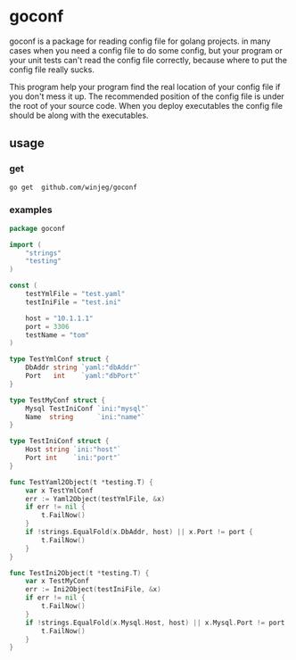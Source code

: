 # goconf
goconf is a package for reading config file for golang projects.
in many cases when you need a config file to do some config, but your program or your unit tests 
can't read the config file correctly, because where to put the config file really sucks.

This program help your program find the real location of your config file if you don't mess it up.
The recommended position of the config file is under the root of your source code.
When you deploy executables the config file should be along with the executables.

## usage

### get
```bash
go get  github.com/winjeg/goconf
```

### examples
```go
package goconf

import (
	"strings"
	"testing"
)

const (
	testYmlFile = "test.yaml"
	testIniFile = "test.ini"

	host = "10.1.1.1"
	port = 3306
	testName = "tom"
)

type TestYmlConf struct {
	DbAddr string `yaml:"dbAddr"`
	Port   int    `yaml:"dbPort"`
}

type TestMyConf struct {
	Mysql TestIniConf `ini:"mysql"`
	Name  string      `ini:"name"`
}

type TestIniConf struct {
	Host string `ini:"host"`
	Port int    `ini:"port"`
}

func TestYaml2Object(t *testing.T) {
	var x TestYmlConf
	err := Yaml2Object(testYmlFile, &x)
	if err != nil {
		t.FailNow()
	}
	if !strings.EqualFold(x.DbAddr, host) || x.Port != port {
		t.FailNow()
	}
}

func TestIni2Object(t *testing.T) {
	var x TestMyConf
	err := Ini2Object(testIniFile, &x)
	if err != nil {
		t.FailNow()
	}
	if !strings.EqualFold(x.Mysql.Host, host) || x.Mysql.Port != port || !strings.EqualFold(testName, x.Name) {
		t.FailNow()
	}
}

```